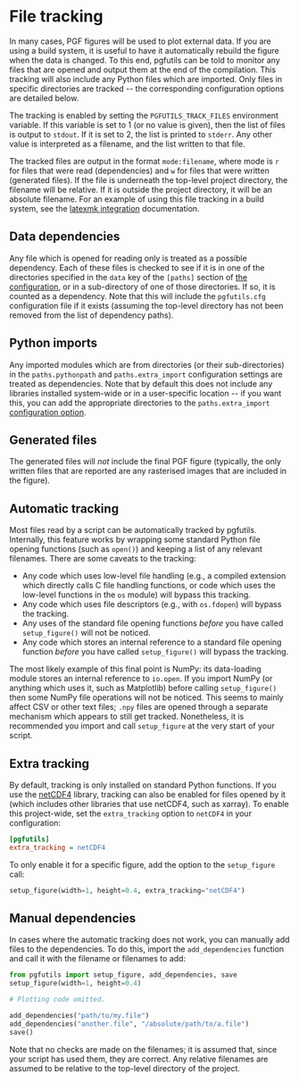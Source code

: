 <!--
SPDX-FileCopyrightText: Blair Bonnett
SPDX-License-Identifier: BSD-3-Clause
-->

File tracking
=============

In many cases, PGF figures will be used to plot external data. If you are using
a build system, it is useful to have it automatically rebuild the figure when
the data is changed. To this end, pgfutils can be told to monitor any files
that are opened and output them at the end of the compilation. This tracking
will also include any Python files which are imported. Only files in specific
directories are tracked -- the corresponding configuration options are detailed
below.

The tracking is enabled by setting the `PGFUTILS_TRACK_FILES` environment
variable. If this variable is set to 1 (or no value is given), then the list of
files is output to `stdout`.  If it is set to 2, the list is printed to
`stderr`. Any other value is interpreted as a filename, and the list written to
that file.

The tracked files are output in the format `mode:filename`, where mode is `r`
for files that were read (dependencies) and `w` for files that were written
(generated files). If the file is underneath the top-level project directory,
the filename will be relative. If it is outside the project directory, it will
be an absolute filename.  For an example of using this file tracking in a build
system, see the [latexmk integration](latexmk.md) documentation.


Data dependencies
-----------------

Any file which is opened for reading only is treated as a possible dependency.
Each of these files is checked to see if it is in one of the directories
specified in the `data` key of the `[paths]` section of [the
configuration](config.md), or in a sub-directory of one of those directories.
If so, it is counted as a dependency. Note that this will include the
`pgfutils.cfg` configuration file if it exists (assuming the top-level
directory has not been removed from the list of dependency paths).


Python imports
--------------

Any imported modules which are from directories (or their sub-directories) in
the `paths.pythonpath` and `paths.extra_import` configuration settings are
treated as dependencies. Note that by default this does not include any
libraries installed system-wide or in a user-specific location -- if you want
this, you can add the appropriate directories to the `paths.extra_import`
[configuration option](config.md).


Generated files
---------------

The generated files will *not* include the final PGF figure (typically, the
only written files that are reported are any rasterised images that are
included in the figure).


Automatic tracking
------------------

Most files read by a script can be automatically tracked by pgfutils.
Internally, this feature works by wrapping some standard Python file opening
functions (such as `open()`) and keeping a list of any relevant filenames.
There are some caveats to the tracking:

* Any code which uses low-level file handling (e.g., a compiled extension which
  directly calls C file handling functions, or code which uses the low-level
  functions in the `os` module) will bypass this tracking.
* Any code which uses file descriptors (e.g., with `os.fdopen`) will bypass the
  tracking.
* Any uses of the standard file opening functions *before* you have called
  `setup_figure()` will not be noticed.
* Any code which stores an internal reference to a standard file opening
  function *before* you have called `setup_figure()` will bypass the tracking.

The most likely example of this final point is NumPy: its data-loading module
stores an internal reference to `io.open`. If you import NumPy (or anything
which uses it, such as Matplotlib) before calling `setup_figure()` then some
NumPy file operations will not be noticed. This seems to mainly affect CSV or
other text files; `.npy` files are opened through a separate mechanism which
appears to still get tracked. Nonetheless, it is recommended you import and
call `setup_figure` at the very start of your script.


Extra tracking
--------------

By default, tracking is only installed on standard Python functions. If you use
the [netCDF4][1] library, tracking can also be enabled for files opened by it
(which includes other libraries that use netCDF4, such as xarray). To enable
this project-wide, set the `extra_tracking` option to `netCDF4` in your
configuration:

```INI
[pgfutils]
extra_tracking = netCDF4
```

To only enable it for a specific figure, add the option to the ``setup_figure``
call:

```python
setup_figure(width=1, height=0.4, extra_tracking="netCDF4")
```


Manual dependencies
-------------------

In cases where the automatic tracking does not work, you can manually add files
to the dependencies. To do this, import the `add_dependencies` function and
call it with the filename or filenames to add:

```python
from pgfutils import setup_figure, add_dependencies, save
setup_figure(width=1, height=0.4)

# Plotting code omitted.

add_dependencies("path/to/my.file")
add_dependencies("another.file", "/absolute/path/to/a.file")
save()
```

Note that no checks are made on the filenames; it is assumed that, since your
script has used them, they are correct. Any relative filenames are assumed to
be relative to the top-level directory of the project.

[1]: http://unidata.github.io/netcdf4-python/netCDF4/index.html
